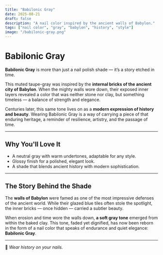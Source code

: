 ```yaml
---
title: "Babilonic Gray"
date: 2025-08-21
draft: false
description: "A nail color inspired by the ancient walls of Babylon."
tags: ["nail color", "gray", "babylon", "history", "style"]
image: "/babilonic-gray.png"
---
```


# Babilonic Gray


**Babilonic Gray** is more than just a nail polish shade — it’s a story etched in time.

This muted taupe-gray was inspired by the **internal bricks of the ancient city of Babylon**. When the mighty walls wore down, their exposed inner layers revealed a color that was neither stone nor clay, but something timeless — a balance of strength and elegance.

Centuries later, this same tone lives on as a **modern expression of history and beauty**. Wearing Babilonic Gray is a way of carrying a piece of that enduring heritage, a reminder of resilience, artistry, and the passage of time.

---

## Why You'll Love It
- A neutral gray with warm undertones, adaptable for any style.
- Glossy finish for a polished, elegant look.
- A shade that blends ancient history with modern sophistication.

---

## The Story Behind the Shade
The **walls of Babylon** were famed as one of the most impressive defenses of the ancient world. While their glazed blue tiles often stole the spotlight, the inner bricks — once hidden — carried a subtler beauty.

When erosion and time wore the walls down, **a soft gray tone** emerged from within the baked clay. This tone, faded yet dignified, has now been reborn in the form of a nail color that speaks of endurance and quiet elegance: **Babilonic Gray**.

---

💅 *Wear history on your nails.*
